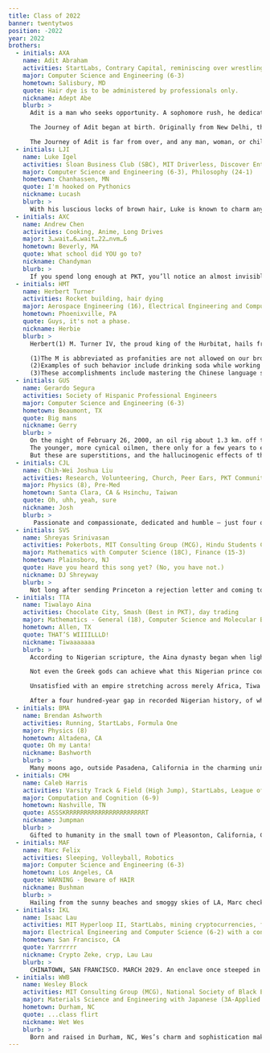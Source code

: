 ```yaml
---
title: Class of 2022
banner: twentytwos
position: -2022
year: 2022
brothers:
  - initials: AXA
    name: Adit Abraham
    activities: StartLabs, Contrary Capital, reminiscing over wrestling
    major: Computer Science and Engineering (6-3)
    hometown: Salisbury, MD
    quote: Hair dye is to be administered by professionals only.
    nickname: Adept Abe
    blurb: >
      Adit is a man who seeks opportunity. A sophomore rush, he dedicated his first year at the Institute to becoming the biggest entrepreneurship mans the world has ever seen. Now, hopeful undergraduate founders and sucessful entrepreneur alums alike approach him with zeal, hoping that Adit may grant them access to the enterprising community of MIT. Adit holds the keys to the castle, and by his unrivaled generosity we know there could be no better occupant of the throne.

      The Journey of Adit began at birth. Originally from New Delhi, the young boy moved to glorious Maryland at the precocious age of 8. He was an explorer, a seer of sights, a dabbler in youth wrestling, and when he finally came of age, he was enveloped by the blocky escape that is Minecraft. His survival skills were unrivaled, but his obsession eventually turned away from crafting networks of redstone and towards cultivating networks of <i>working professionals</i>. Adit became the unchallenged rival of LinkedIn, and even came close to connecting with the Daily Show's Hasan Minhaj. The DMs never stopped, opportunities flourished, and the man only found a worthy contender when he first entered the doors of PKT. 

      The Journey of Adit is far from over, and any man, woman, or child who has the honor to pass him by in the Infinite may be considered part of said Journey. Whatever his future may hold, it is inexorably linked to his brothers of Phi Kappa Theta Fraternity.
  - initials: LJI
    name: Luke Igel
    activities: Sloan Business Club (SBC), MIT Driverless, Discover Entrepreneurship and Leadership (DEAL), startups
    major: Computer Science and Engineering (6-3), Philosophy (24-1)
    hometown: Chanhassen, MN
    quote: I'm hooked on Pythonics
    nickname: Łucash
    blurb: >
      With his luscious locks of brown hair, Luke is known to charm anyone that sets their eyes upon him. Interviewers always crumble to their knees with a job offer in hand after he speaks just a single word, and Professors read his knowing gaze from the audience to determine when to move to the next topic. Those lucky enough to have a full conversation with him will report that it was a one-of-a-kind experience. He skillfully selects his preferred conversation topics from a vast mental rolodex, with his most popular choices including metaphysical quandaries, summaries of Seinfeld episodes, startup ideas, and worries of existential risk. It is easy for many who verbally engage with Lucas to ignore his scrawny appearance. However, this was not always the case. This man used to own the most amazing pair of abs, now hidden away for the greater good of the world. He spends the remainder of his time running around campus with all the various extracurriculars he’s involved with. But as busy as he may be, this man will always have time to stop by for a nice chat. 
  - initials: AXC
    name: Andrew Chen
    activities: Cooking, Anime, Long Drives
    major: 3…wait…6…wait…22…nvm…6
    hometown: Beverly, MA
    quote: What school did YOU go to?
    nickname: Chandyman
    blurb: >
      If you spend long enough at PKT, you’ll notice an almost invisible presence lurking about. The signs are everywhere: an entire quarter of Canyon is taken up by a giant mess that no one dares touch, random Chick-fil-A wrappers are found strewn across the 4th floor, and the smell of burning bamboo emanates from the kitchen. But who is this mysterious figure who can be heard driving off to campus in the dead of night and constantly muttering “Mountain”? It’s none other than our own legendary Andrew Chen. The “Chandyman” is truly the last renaissance man of our generation. Not only can you find him taking classes that no one in his major has ever taken before, but he does it with ease; not even bothering to look at the psets till their due date. But Chandy’s skills include more than academics. Known as the “Asian Gordon Ramsay”, he can satisfy any hunger with ease. Make sure to stay on his good side if you want some of his famous chocolate milk. 
  - initials: HMT
    name: Herbert Turner
    activities: Rocket building, hair dying
    major: Aerospace Engineering (16), Electrical Engineering and Computer Science (6-2)
    hometown: Phoenixville, PA
    quote: Guys, it's not a phase.
    nickname: Herbie
    blurb: >
      Herbert(1) M. Turner IV, the proud king of the Hurbitat, hails from the small pond known as Phoenixville, Pennsylvania. As a thicc fish, Herbs has always pursued difficult challenges in life. If none can be found, Herbie has been known to sabotage his own success in order to increase the rigor of life(2). This motivated attitude led HMT to attend Phillips Academy Andover! There King Turner flourished and a passion for AeroAstro was ignited. To this day, some still refer to him as “MatchStick”. Humble MatchStick refuses to create a LinkedIn, as he needs no praise for his accomplishments(3). Inspired by his own image, Herbert aspires to build big rockets!!

      (1)The M is abbreviated as profanities are not allowed on our brotherly website. 
      (2)Examples of such behavior include drinking soda while working on essays to decrease brain function, and taking 2 UROPs while taking Unified.
      (3)These accomplishments include mastering the Chinese language solely by watching Ni Hao, Kai-Lan and attending class, not because of necessity, but as a courtesy to the teacher.
  - initials: GUS
    name: Gerardo Segura
    activities: Society of Hispanic Professional Engineers
    major: Computer Science and Engineering (6-3)
    hometown: Beaumont, TX
    quote: Big mans
    nickname: Gerry
    blurb: >
      On the night of February 26, 2000, an oil rig about 1.3 km. off the coast of Beaumont, Texas began to emit a deep, powerful, MOIST schlupping sound. Within a few minutes, it had squirted some ~300 barrels of crude into the stagnant surrounding waters, killing so many fish that the decaying corpses quickly warmed the sea to 37℃, the temperature of freshly drawn human blood. The fumes from the rotting fish reacted with the industrial exudates of the maquiladoras across the border, and dyed the air with a thick crimson, the throbbing, organic red of an infected eye.
      The younger, more cynical oilmen, there only for a few years to earn a bit and move on with their lives, will tell you that the spill was a natural tragedy. It was nothing more than gas buildup and faulty engineering, for “the earth has bubbles as the water has, and these are of them.” But the old men, those who’ve been there for as long as memory, might tell you otherwise. They have a reverence for the abyss, and speak in hushed tones of a name passed down through generations: Khero Kharo, a native Karankawa term meaning “buried blood-spirit sent by the silver canoe on the Milky Way.” How dare we drill too deep, they whisper, and disturb powers that have slept for millenia?
      But these are superstitions, and the hallucinogenic effects of that night’s chemical fumes were apparently pretty similar to those of psilocybin, so who remembers for sure what really happened? What we do know, however, is that the very next morning in Beaumont, after the fumes had precipitated into a shower of fine, red dust, a child was born. This child, Gerardo Segura, would exhibit an almost supernatural intellect from a young age. As a student at Andover, he was indestructible, and left his peers behind in a cloud of (maybe slightly red) dust. Here at MIT, he’s experienced a meteoric rise through the leaderships of both PKT and SHPE, and we all must consider what his rise to power might mean for mankind. One meaning is clear: the brothers of PKT sure are fortunate to have this merciful, legitimately benevolent spirit on our side.
  - initials: CJL
    name: Chih-Wei Joshua Liu
    activities: Research, Volunteering, Church, Peer Ears, PKT Community Service Chair, Pre-Med Stuff, Being a great friend
    major: Physics (8), Pre-Med
    hometown: Santa Clara, CA & Hsinchu, Taiwan
    quote: Oh, uhh, yeah, sure
    nickname: Josh
    blurb: >
       Passionate and compassionate, dedicated and humble – just four of the many adjectives the brothers of the Phi Kappa Theta use to describe Joshua Liu, a true king amongst men who cares too much about saving humanity to join business clubs. Some of his other attributes include being philosophical, in a Nostradamic fashion, and slightly intimidatingly efficient at all aspects of life, as every good premed is (but especially Josh, @med schools). An early morning hustler, Josh can be spotted grinding on large biochemistry textbooks or yelling at PKT brothers to do their community service requirements from sunrise to precisely midnight, as he always ensures to get his beauty sleep; however, don’t be mistaken, for he’s constantly an open ear to anyone in need, a mental health advocate on campus, and beautifully in touch with his emotions (as evidenced by his hidden acting talents). Josh is a man that you will learn to only love more with time, and one of PKT’s finest gems. And oh, umm, yeah, fun fact: he also has a fraternal twin brother at MIT named Julian!
  - initials: SVS
    name: Shreyas Srinivasan
    activities: Pokerbots, MIT Consulting Group (MCG), Hindu Students Council (HSC)
    major: Mathematics with Computer Science (18C), Finance (15-3)
    hometown: Plainsboro, NJ
    quote: Have you heard this song yet? (No, you have not.)
    nickname: DJ Shreyway
    blurb: >
      Not long after sending Princeton a rejection letter and coming to MIT, Shreyas received an honorary doctorate in event planning from Wellesley College. When he isn’t formulating combinatorial proofs, he’s making huge innovations in music theory as the best DJ that PKT has seen in decades. With jet-black hair complementing his golden glasses that frame his chiseled visage, Shreyas towers over you at 6’0”—but ever since he was little, he has shown great promise in math, debate, and BollyX dancing. Trading firms find him irresistible, and if you spend enough time around Shreyas, you might just find that you feel the same way.
  - initials: TTA
    name: Tiwalayo Aina
    activities: Chocolate City, Smash (Best in PKT), day trading
    major: Mathematics - General (18), Computer Science and Molecular Biology (6-7)
    hometown: Allen, TX
    quote: THAT’S WIIIILLLD!
    nickname: Tiwaaaaaaa
    blurb: >
      According to Nigerian scripture, the Aina dynasty began when lightning struck the Library of Lagos. In an explosion of flame comparable to the burning of Alexandria, all of Africa’s books were fused into a singularity of knowledge. The gods rushed from the heavens to prevent the inevitable but they were too late. Tiwalayo Aina was born.

      Not even the Greek gods can achieve what this Nigerian prince could do at birth. Tiwa wrote Les Misérables in its original French at the age of three, and within two years had conquered the neighboring African tribes — alone — by fencing. At eight, he discovered the magic of mathematics, and by the age of eleven had written books on both real and complex analysis.

      Unsatisfied with an empire stretching across merely Africa, Tiwa set his sights abroad in the name of conquest. Upon leaving the sacred lands, however, he broke out into violent hives. Indeed, his fatal allergies to the world outside his homeland were the cost of his superhuman knowledge. Unafraid, he continued his quest to East Asia, where he caught a chronic case of yellow fever after challenging China’s best to a math competition. He won, of course.

      After a four hundred-year gap in recorded Nigerian history, of which Tiwa claims to have no recollection, he appeared on MIT’s campus. He can be found taking no fewer than eight classes each semester, sleeping no more than two hours every night, making no less than nine figures, and majoring in no fewer than three subjects.
  - initials: BMA
    name: Brendan Ashworth
    activities: Running, StartLabs, Formula One
    major: Physics (8)
    hometown: Altadena, CA
    quote: Oh my Lanta!
    nickname: Bashworth
    blurb: >
      Many moons ago, outside Pasadena, California in the charming unincorporated-territory of Altadena, Brendan triumphantly emerged from the womb. Bashworth is a true enigma. The man seemingly does and knows everything, moving with the smoothness of Swiss transportation. Although he was voted most likely to also be a serial killer, this evil genius is a charming, suave chad always looking to get a lil somethin’ on the side. Just take a minute to watch how effortlessly he dominates his opponents in pool or chess, and you’ll succumb like the rest of us. Brendan is usually a quiet fellow, but when he’s riled up the man is wild. He will start spurting out his favorite three-letter exclamatory remarks in lieu of any other legitimate reply or just to set the mood. Bet! Nut! Anti-Nut! Big sad! He’s a sight that makes even the most seasoned players swoon. Even still, Brendan could hold a beyond-competent conversation on quantum or particle physics. To top it off, Brendan is a classically trained negotiator who prefers the give-nothing-get-everything approach. Just what is he holding all his cards for? We still don’t know.
  - initials: CMH
    name: Caleb Harris
    activities: Varsity Track & Field (High Jump), StartLabs, League of Legends (formerly top 1000 worldwide)
    major: Computation and Cognition (6-9)
    hometown: Nashville, TN
    quote: ASSSKRRRRRRRRRRRRRRRRRRRRRRT
    nickname: Jumpman
    blurb: >
      Gifted to humanity in the small town of Pleasonton, California, Caleb exitted the womb already attired in the finest Italian garments money can buy. After 10 years in Pleasonton, he realized it would be criminal to withold his talents from the rest of the world and as such he rellocated to the one, the only, Nashville, Tennessee. It was here that his jumping ability was finally realized. Nowadays after having achieved peak jumping form he is rumored to be able to box jump entire buildings, however, because of his heart of gold, he chooses to limit his leaps during competitions in order to avoid destroying the spirits of all other competitors. When he's not jumping or tending to his personal silk worm farm, which he uses to weave his outfits daily you can find Caleb sleeping or listening to his favorite music genius, Young Thug. Though we may never get to observe a true Caleb Harris jump, we have already witnessed his greatest jump of all, into our hearts. 
  - initials: MAF
    name: Marc Felix
    activities: Sleeping, Volleyball, Robotics
    major: Computer Science and Engineering (6-3)
    hometown: Los Angeles, CA
    quote: WARNING - Beware of HAIR
    nickname: Bushman
    blurb: >
      Hailing from the sunny beaches and smoggy skies of LA, Marc checks both H’s as a hipster and a hacker.  Rocking a beanie and a luscious lock of finely groomed hair, the Bushman himself rocks a distinctive style not unlike that of our dear brother Stephen Otremba. As an algorithms expert, the wild bushman can most likely be found in his natural habitat… his room… sleeping.  Yet, when it comes to physics, the Bushman has yet to show up to a single 8.02 class.  The Bushman seeks sustenance during the day and frequents the water hole at the Stud where he fills up on Red Bull and Arizona.  With the physique of a young stud, the fur of Chewbacca, and the Primitive Survival Rating of tarzan himself, the Bushman is a jack of many trades- from dancing to electrical systems.  Keep your eyes on this young man; one moment he’s here, the next, he’s in your computer system.  
  - initials: IKL
    name: Isaac Lau
    activities: MIT Hyperloop II, StartLabs, mining cryptocurrencies, flying drones, building things
    major: Electrical Engineering and Computer Science (6-2) with a concentration in Autonomous Machines
    hometown: San Francisco, CA
    quote: Yarrrrrr
    nickname: Crypto Zeke, cryp, Lau Lau
    blurb: >
      CHINATOWN, SAN FRANCISCO. MARCH 2029. An enclave once steeped in organized crime is now the center of a technology revolution. While each blockchain drone at the Dragon Gate carries his signature, none bear his name. What distinguishes a man among excellence? Some PKTs conjecture one's reputation grows with the number of nicknames — others, the craziness of their pursuits. While all brothers give, expecting nothing thereof, none rise above Isaac in humility, perseverance, and commitment to another. "Crypto" is a frontiersman that's explored the nooks and crannies of untested technology since birth, being both an early adopter of cryptocurrencies and an engineer on the Hyperloop team. Yet despite having experience in astrophysics research, supersonic flight, LIDAR for self-driving cars, [ACTIVITIES REDACTED] and astrophotography, Isaac is too humble to admit he knows much more than an interested observer. Crypto operates under no time zone, speaks Cantonese, once had to legally change his name <em>from</em> Satoshi, and probably runs MIT's shady investments. No science fiction writer could exhaust his exploits in fewer than four books. All in character, though: a brother this intriguing that would drop everything to help another makes Isaac one who stands out among the crowd.
  - initials: WWB
    name: Wesley Block
    activities: MIT Consulting Group (MCG), National Society of Black Engineers (NSBE), Singing, UROP, Basketball, PKT IM Chair
    major: Materials Science and Engineering with Japanese (3A-Applied International Studies)
    hometown: Durham, NC
    quote: ...class flirt
    nickname: Wet Wes
    blurb: >
      Born and raised in Durham, NC, Wes’s charm and sophistication makes any girl around him fall in love. Wes’s popularity has garnered him an extensive network of friends. While walking around campus, he’s sure to take his time, greeting every person that crosses his path. His charisma and soft voice will gain your trust, and you’ll soon find yourself opening up, revealing your deepest thoughts and secrets to him. Living by the mantra “value silence”, don’t be surprised if you catch him walking along the Harvard Bridge on a cold winter night. When he’s not overwhelmed with schoolwork, you could find Wes participating in extracurriculars around campus. From creating the technology behind Puma’s next basketball shoe, to partaking in the MIT Consulting Group, Wes is truly killing it.
---
```

